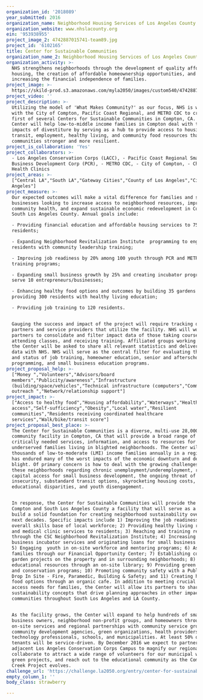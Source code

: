 ```yaml
---
organization_id: '2018089'
year_submitted: 2016
organization_name: Neighborhood Housing Services of Los Angeles County
organization_website: www.nhslacounty.org
ein: '953938955'
project_image_2: 4742887015741-team89.jpg
project_id: '6102165'
title: Center for Sustainable Communities
organization_name_2: Neighborhood Housing Services of Los Angeles County
organization_activity: >-
  NHS strengthens neighborhoods through the development of quality affordable
  housing, the creation of affordable homeownership opportunities, and
  increasing the financial independence of families.
project_image: >-
  https://skild-prod.s3.amazonaws.com/myla2050/images/custom540/4742887015741-team89.jpg
project_video: ''
project_description: >-
  Utilizing the model of 'What Makes Community?' as our focus, NHS is working
  with the City of Compton, Pacific Coast Regional, and METRO CDC to create the
  first of several Centers for Sustainable Communities in Compton, CA. The
  Center will help low-to-middle income families in Compton deal with the
  impacts of divestiture by serving as a hub to provide access to housing,
  transit, employment, healthy living, and community food resources that make
  communities stronger and more resilient.
project_is_collaboration: 'Yes'
project_collaborators: >-
  - Los Angeles Conservation Corps (LACC), - Pacific Coast Regional Small
  Business Development Corp (PCR), - METRO CDC, - City of Compton, - Christian
  Health Clinics
project_areas: >-
  ["Central LA","South LA","Gateway Cities","County of Los Angeles","City of Los
  Angeles"]
project_measure: >-
  Our expected outcomes will make a vital difference for families and small
  businesses looking to increase access to neighborhood resources, improve
  community health, and expand sustainable economic redevelopment in Compton and
  South Los Angeles County. Annual goals include:

  - Providing financial education and affordable housing services to 750
  residents; 

  - Expanding Neighborhood Revitalization Institute  programming to engage 150
  residents with community leadership training; 

  - Improving job readiness by 20% among 100 youth through PCR and METRO CDC job
  training programs; 

  - Expanding small business growth by 25% and creating incubator programs to
  serve 10 entrepreneurs/businesses; 

  - Enhancing healthy food options and outcomes by building 35 gardens and
  providing 300 residents with healthy living education;

  - Providing job training to 120 residents. 


  Gauging the success and impact of the project will require tracking data among
  partners and service providers that utilize the facility. NHS will work with
  partners to consolidate and filter impact data of those taking courses,
  attending classes, and receiving training. Affiliated groups working through
  the Center will be asked to share all relevant statistics and deliverables
  data with NHS. NHS will serve as the central filter for evaluating the impacts
  and status of job training, homeowner education, senior and afterschool
  programming, and small business education programs.
project_proposal_help: >-
  ["Money ","Volunteers","Advisors/board
  members","Publicity/awareness","Infrastructure
  (building/space/vehicles","Technical infrastructure (computers","Community
  outreach ","Network/relationship support"]
project_impact: >-
  ["Access to healthy food","Housing affordability","Waterways","Healthcare
  access","Self-sufficiency","Obesity","Local water","Resilient
  communities","Residents receiving coordinated healthcare
  services","Walk/bike/transit score"]
project_proposal_best_place: >-
  The Center for Sustainable Communities is a diverse, multi-use 28,000 sq ft
  community facility in Compton, CA that will provide a broad range of
  critically needed services, information, and access to resources for
  underserved families living in blighted neighborhoods. The Center will serve
  thousands of low-to-moderate (LMI) income families annually in a region that
  has endured many of the worst impacts of the economic downturn and decades of
  blight. Of primary concern is how to deal with the growing challenges among
  these neighborhoods regarding chronic unemployment/underemployment, reduced
  capital access for small business development, the ongoing threat of food
  insecurity, substandard transit options, skyrocketing housing costs,
  educational disparities, and youth disengagement. 


  In response, the Center for Sustainable Communities will provide the people of
  Compton and South Los Angeles County a facility that will serve as a hub to
  build a solid foundation for creating neighborhood sustainability over the
  next decades. Specific impacts include 1) Improving the job readiness and
  overall skills base of local workforce; 2) Providing healthy living resources
  and medical clinic services to residents; 3) Reaching and training residents
  through the CSC Neighborhood Revitalization Institute; 4) Increasing access to
  business incubator services and originating loans for small business owners;
  5) Engaging  youth in on-site workforce and mentoring programs; 6) Assisting
  families through our Financial Opportunity Center; 7) Establishing community
  garden projects on the property and in surrounding neighborhoods; 8) Sharing
  educational resources through an on-site library; 9) Providing green education
  and conservation programs; 10) Promoting community safety with a Public Safety
  Drop In Site - Fire, Paramedic, Building & Safety; and 11) Creating healthy
  food options through an organic cafe. In addition to meeting crucial resource
  access needs for families, the Center will allow its partners to share
  sustainability concepts that drive planning approaches in other impacted
  communities throughout South Los Angeles and LA County.


  As the facility grows, the Center will expand to help hundreds of small
  business owners, neighborhood non-profit groups, and homeowners through
  on-site services and regional partnerships with community service groups,
  community development agencies, green organizations, health providers,
  technology professionals, schools, and municipalities. At least 50% of our
  tenants will be service-driven. By December 2016 we expect to partner with the
  adjacent Los Angeles Conservation Corps Campus to magnify our regional impact,
  collaborate to attract a wide range of volunteers for our municipal water and
  green projects, and reach out to the educational community as the Compton
  Creek Project evolves.
challenge_url: 'https://challenge.la2050.org/entry/center-for-sustainable-communities'
empty_column_1: ''
body_class: strawberry

---
```


